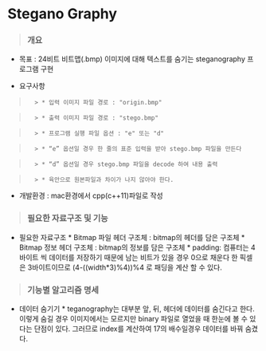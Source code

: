 # Stegano Graphy

> ### 개요
  - 목표 : 24비트 비트맵(.bmp) 이미지에 대해 텍스트를 숨기는 steganography 프로그램 구현
  
  - 요구사항
  
>       > * 입력 이미지 파일 경로 : "origin.bmp"
        
>       > * 출력 이미지 파일 경로 : "stego.bmp"
        
>       > * 프로그램 실행 파일 옵션 : "e" 또는 "d"
        
>       > * “e” 옵션일 경우 한 줄의 표준 입력을 받아 stego.bmp 파일을 만든다
        
>       > * “d” 옵션일 경우 stego.bmp 파일을 decode 하여 내용 출력
        
>       > * 육안으로 원본파일과 차이가 나지 않아야 한다.
        
 - 개발환경 : mac환경에서 cpp(c++11)파일로 작성
 
 > ### 필요한 자료구조 및 기능
  - 필요한 자료구조
        * Bitmap 파일 헤더 구조체 : bitmap의 헤더를 담은 구조체
        * Bitmap 정보 헤더 구조체 : bitmap의 정보를 담은 구조체
        * padding: 컴퓨터는 4바이트 씩 데이터를 저장하기 때문에 남는 비트가 있을 경우 0으로 채운다
                   한 픽셀은 3바이트이므로 (4-((width*3)%4))%4 로 패딩을 계산 할 수 있다.
 
 > ### 기능별 알고리즘 명세
  - 데이터 숨기기
        * teganography는 대부분 앞, 뒤, 헤더에 데이터를 숨긴다고 한다. 
          이렇게 숨길 경우 이미지에서는 모르지만 binary 파일로 열었을 때 한눈에 볼 수 있다는 단점이 있다. 
          그러므로 index를 계산하여 17의 배수일경우 데이터를 바꿔 숨겼다.
          
          

 
